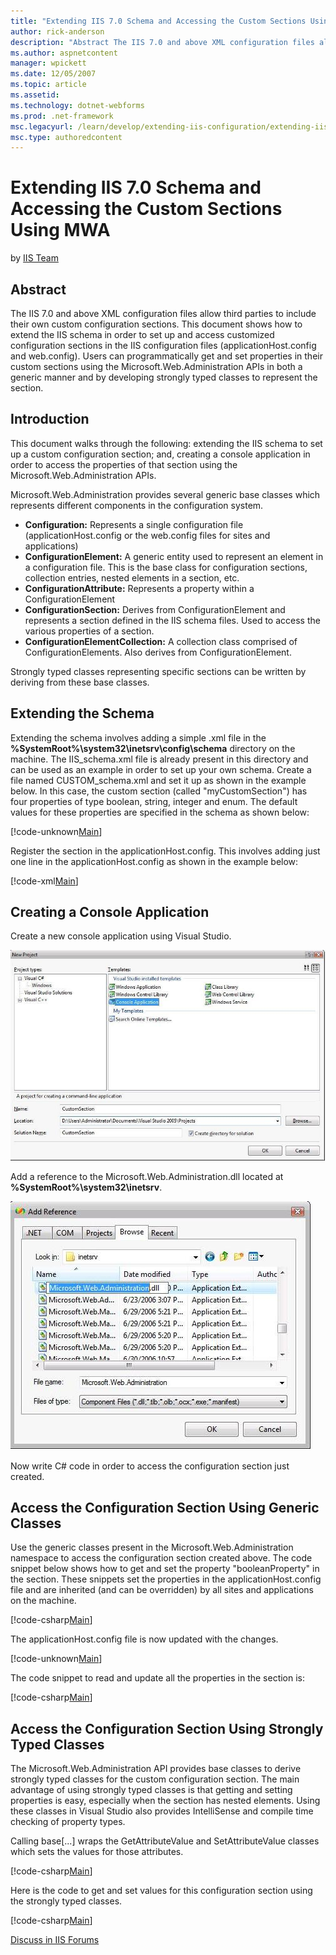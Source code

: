 ```yaml
---
title: "Extending IIS 7.0 Schema and Accessing the Custom Sections Using MWA | Microsoft Docs"
author: rick-anderson
description: "Abstract The IIS 7.0 and above XML configuration files allow third parties to include their own custom configuration sections. This document shows how to ext..."
ms.author: aspnetcontent
manager: wpickett
ms.date: 12/05/2007
ms.topic: article
ms.assetid: 
ms.technology: dotnet-webforms
ms.prod: .net-framework
msc.legacyurl: /learn/develop/extending-iis-configuration/extending-iis-schema-and-accessing-the-custom-sections-using-mwa
msc.type: authoredcontent
---
```

Extending IIS 7.0 Schema and Accessing the Custom Sections Using MWA
====================
by [IIS Team](https://twitter.com/inetsrv)

## Abstract

The IIS 7.0 and above XML configuration files allow third parties to include their own custom configuration sections. This document shows how to extend the IIS schema in order to set up and access customized configuration sections in the IIS configuration files (applicationHost.config and web.config). Users can programmatically get and set properties in their custom sections using the Microsoft.Web.Administration APIs in both a generic manner and by developing strongly typed classes to represent the section.

## Introduction

This document walks through the following: extending the IIS schema to set up a custom configuration section; and, creating a console application in order to access the properties of that section using the Microsoft.Web.Administration APIs.

Microsoft.Web.Administration provides several generic base classes which represents different components in the configuration system.

- **Configuration:** Represents a single configuration file (applicationHost.config or the web.config files for sites and applications)
- **ConfigurationElement:** A generic entity used to represent an element in a configuration file. This is the base class for configuration sections, collection entries, nested elements in a section, etc.
- **ConfigurationAttribute:** Represents a property within a ConfigurationElement
- **ConfigurationSection:** Derives from ConfigurationElement and represents a section defined in the IIS schema files. Used to access the various properties of a section.
- **ConfigurationElementCollection:** A collection class comprised of ConfigurationElements. Also derives from ConfigurationElement.

Strongly typed classes representing specific sections can be written by deriving from these base classes.

## Extending the Schema

Extending the schema involves adding a simple .xml file in the **%SystemRoot%\system32\inetsrv\config\schema** directory on the machine. The IIS\_schema.xml file is already present in this directory and can be used as an example in order to set up your own schema. Create a file named CUSTOM\_schema.xml and set it up as shown in the example below. In this case, the custom section (called "myCustomSection") has four properties of type boolean, string, integer and enum. The default values for these properties are specified in the schema as shown below:


[!code-unknown[Main](extending-iis-schema-and-accessing-the-custom-sections-using-mwa/samples/sample-127069-1.unknown)]


Register the section in the applicationHost.config. This involves adding just one line in the applicationHost.config as shown in the example below:


[!code-xml[Main](extending-iis-schema-and-accessing-the-custom-sections-using-mwa/samples/sample2.xml)]


## Creating a Console Application

Create a new console application using Visual Studio.

[![](extending-iis-schema-and-accessing-the-custom-sections-using-mwa/_static/image3.jpg)](extending-iis-schema-and-accessing-the-custom-sections-using-mwa/_static/image1.jpg)

Add a reference to the Microsoft.Web.Administration.dll located at **%SystemRoot%\system32\inetsrv**.

[![](extending-iis-schema-and-accessing-the-custom-sections-using-mwa/_static/image7.jpg)](extending-iis-schema-and-accessing-the-custom-sections-using-mwa/_static/image5.jpg)

Now write C# code in order to access the configuration section just created.

## Access the Configuration Section Using Generic Classes

Use the generic classes present in the Microsoft.Web.Administration namespace to access the configuration section created above. The code snippet below shows how to get and set the property "booleanProperty" in the section. These snippets set the properties in the applicationHost.config file and are inherited (and can be overridden) by all sites and applications on the machine.


[!code-csharp[Main](extending-iis-schema-and-accessing-the-custom-sections-using-mwa/samples/sample3.cs)]


The applicationHost.config file is now updated with the changes.


[!code-unknown[Main](extending-iis-schema-and-accessing-the-custom-sections-using-mwa/samples/sample-127069-4.unknown)]


The code snippet to read and update all the properties in the section is:


[!code-csharp[Main](extending-iis-schema-and-accessing-the-custom-sections-using-mwa/samples/sample5.cs)]


## Access the Configuration Section Using Strongly Typed Classes

The Microsoft.Web.Administration API provides base classes to derive strongly typed classes for the custom configuration section. The main advantage of using strongly typed classes is that getting and setting properties is easy, especially when the section has nested elements. Using these classes in Visual Studio also provides IntelliSense and compile time checking of property types.

Calling base[...] wraps the GetAttributeValue and SetAttributeValue classes which sets the values for those attributes.


[!code-csharp[Main](extending-iis-schema-and-accessing-the-custom-sections-using-mwa/samples/sample6.cs)]


Here is the code to get and set values for this configuration section using the strongly typed classes.


[!code-csharp[Main](extending-iis-schema-and-accessing-the-custom-sections-using-mwa/samples/sample7.cs)]


[Discuss in IIS Forums](https://forums.iis.net/1042.aspx)